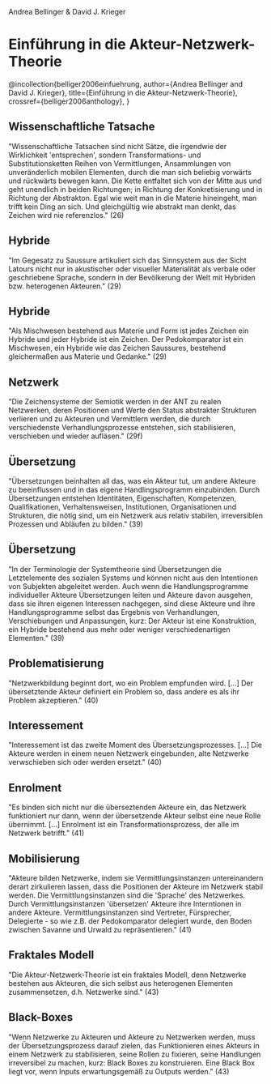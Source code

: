Andrea Bellinger & David J. Krieger

# Einführung in die Akteur-Netzwerk-Theorie

@incollection{belliger2006einfuehrung,
 author={Andrea Bellinger and David J. Krieger}, 
 title={Einführung in die Akteur-Netzwerk-Theorie}, 
 crossref={belliger2006anthology},
}

## Wissenschaftliche Tatsache
"Wissenschaftliche Tatsachen sind nicht Sätze, die irgendwie der Wirklichkeit 'entsprechen', sondern Transformations- und Substitutionsketten Reihen von Vermittlungen, Ansammlungen von unveränderlich mobilen Elementen, durch die man sich beliebig vorwärts und rückwärts bewegen kann. Die Kette entfaltet sich von der Mitte aus und geht unendlich in beiden Richtungen; in Richtung der Konkretisierung und in Richtung der Abstrakton. Egal wie weit man in die Materie hineingeht, man trifft kein Ding an sich. Und gleichgültig wie abstrakt man denkt, das Zeichen wird nie referenzlos." (26)

## Hybride
"Im Gegesatz zu Saussure artikuliert sich das Sinnsystem aus der Sicht Latours nicht nur in akustischer oder visueller Materialität als verbale oder geschriebene Sprache, sondern in der Bevölkerung der Welt mit Hybriden bzw. heterogenen Akteuren." (29)

## Hybride
"Als Mischwesen bestehend aus Materie und Form ist jedes Zeichen ein Hybride und jeder Hybride ist ein Zeichen. Der Pedokomparator ist ein Mischwesen, ein Hybride wie das Zeichen Saussures, bestehend gleichermaßen aus Materie und Gedanke." (29)

## Netzwerk
"Die Zeichensysteme der Semiotik werden in der ANT zu realen Netzwerken, deren Positionen und Werte den Status abstrakter Strukturen verlieren und zu Akteuren und Vermittlern werden, die durch verschiedenste Verhandlungsprozesse entstehen, sich stabilisieren, verschieben und wieder aufläsen." (29f)

## Übersetzung
"Übersetzungen beinhalten all das, was ein Akteur tut, um andere Akteure zu beeinflussen und in das eigene Handlingsprogramm einzubinden. Durch Übersetzungen entstehen Identitäten, Eigenschaften, Kompetenzen, Qualifikationen, Verhaltensweisen, Institutionen, Organisationen und Strukturen, die nötig sind, um ein Netzwerk aus relativ stabilen, irreversiblen Prozessen und Abläufen zu bilden." (39)

## Übersetzung
"In der Terminologie der Systemtheorie sind Übersetzungen die Letztelemente des sozialen Systems und können nicht aus den Intentionen von Subjekten abgeleitet werden. Auch wenn die Handlungsprogramme individueller Akteure Übersetzungen leiten und Akteure davon ausgehen, dass sie ihren eigenen Interessen nachgegen, sind diese Akteure und ihre Handlungsprogramme selbst das Ergebnis von Verhandlungen, Verschiebungen und Anpassungen, kurz: Der Akteur ist eine Konstruktion, ein Hybride bestehend aus mehr oder weniger verschiedenartigen Elementen." (39)

## Problematisierung
"Netzwerkbildung beginnt dort, wo ein Problem empfunden wird. [...] Der übersetztende Akteur definiert ein Problem so, dass andere es als ihr Problem akzeptieren." (40)

## Interessement
"Interessement ist das zweite Moment des Übersetzungsprozesses. [...] Die Akteure werden in einem neuen Netzwerk eingebunden, alte Netzwerke verwschieben sich oder werden ersetzt." (40)

## Enrolment
"Es binden sich nicht nur die überseztenden Akteure ein, das Netzwerk funktioniert nur dann, wenn der übersetzende Akteur selbst eine neue Rolle übernimmt. [...] Enrolment ist ein Transformationsprozess, der alle im Netzwerk betrifft." (41)

## Mobilisierung
"Akteure bilden Netzwerke, indem sie Vermittlungsinstanzen untereinandern derart zirkulieren lassen, dass die Positionen der Akteure im Netzwerk stabil werden. Die Vermittlungsinstanzen sind die 'Sprache' des Netzwerkes. Durch Vermittlungsinstanzen 'übersetzen' Akteure ihre Interntionen in andere Akteure. Vermittlungsinstanzen sind Vertreter, Fürsprecher, Delegierte - so wie z.B. der Pedokomparator delegiert wurde, den Boden zwischen Savanne und Urwald zu repräsentieren." (41)

## Fraktales Modell
"Die Akteur-Netzwerk-Theorie ist ein fraktales Modell, denn Netzwerke bestehen aus Akteuren, die sich selbst aus heterogenen Elementen zusammensetzen, d.h. Netzwerke sind." (43)

## Black-Boxes
"Wenn Netzwerke zu Akteuren und Akteure zu Netzwerken werden, muss der Übersetzungsprozess darauf zielen, das Funktionieren eines Akteurs in einem Netzwerk zu stabilisieren, seine Rollen zu fixieren, seine Handlungen irreversibel zu machen, kurz: Black Boxes zu konstruieren. Eine Black Box liegt vor, wenn Inputs erwartungsgemäß zu Outputs werden." (43)
